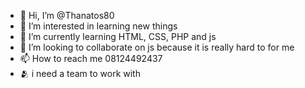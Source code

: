 - 👋 Hi, I’m @Thanatos80
- 👀 I’m interested in learning new things 
- 🌱 I’m currently learning HTML, CSS, PHP and js
- 💞️ I’m looking to collaborate on js because it is really hard to for me
- 📫 How to reach me 08124492437
- 🫂 i need a team to work with 

<!---
Thanatos80/Thanatos80 is a ✨ special ✨ repository because its `README.md` (this file) appears on your GitHub profile.
You can click the Preview link to take a look at your changes.
--->
